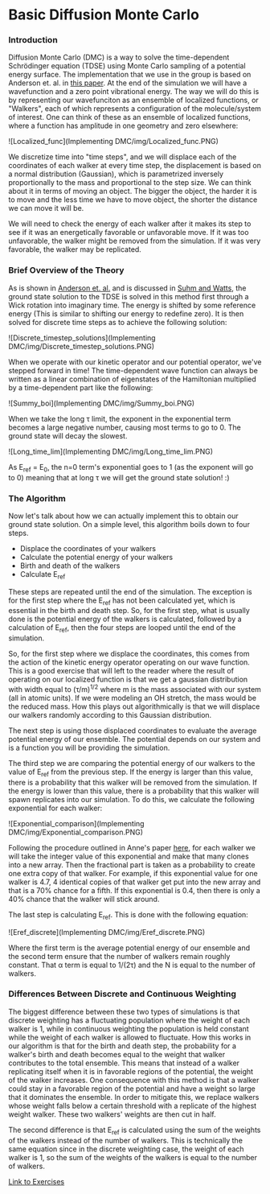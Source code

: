 # Basic Diffusion Monte Carlo

### Introduction
Diffusion Monte Carlo (DMC) is a way to solve the time-dependent Schrödinger equation (TDSE)
 using Monte Carlo sampling of a potential energy surface. The implementation that we use in the group is
 based on Anderson et. al. in [this paper](https://aip.scitation.org/doi/10.1063/1.432868). At the end of the simulation we will have a wavefunction
 and a zero point vibrational energy.  The way we will do this is by representing our
 wavefunciton as an ensemble of localized functions, or "Walkers", each of which represents a configuration
 of the molecule/system of interest. One can think of these as an ensemble of localized functions, where a function has amplitude in one geometry and zero elsewhere:

 ![Localized_func](Implementing DMC/img/Localized_func.PNG)

 We discretize time into "time steps", and we will displace each of the coordinates of each walker at every time step, the displacement is based on a normal distribution (Gaussian), which is parametrized inversely proportionally to the mass and proportional to the step size. We can think about it in terms of moving an object. The bigger the object, the harder it is to move and the less time we have to move object, the shorter the distance we can move it will be.

 We will need to check the energy of each walker after it makes its step to see if it was an energetically favorable
 or unfavorable move.  If it was too unfavorable, the walker might be removed from the simulation.  If it was very
 favorable, the walker may be replicated.

### Brief Overview of the Theory

As is shown in [Anderson et. al.](https://aip.scitation.org/doi/10.1063/1.432868) and is discussed
in [Suhm and Watts](https://doi.org/10.1016/0370-1573(91)90136-A), the ground state solution to the
TDSE is solved in this method first through a Wick rotation into imaginary time. The energy is shifted
by some reference energy (This is similar to shifting our energy to redefine zero). It is then solved for
discrete time steps as to achieve the following solution:

![Discrete_timestep_solutions](Implementing DMC/img/Discrete_timestep_solutions.PNG)

When we operate with our kinetic operator and our potential operator, we've stepped forward in time! The time-dependent wave function
can always be written as a linear combination of eigenstates of the Hamiltonian multiplied by a time-dependent part like the following:

![Summy_boi](Implementing DMC/img/Summy_boi.PNG)

When we take the long τ limit, the exponent in the exponential term becomes a large negative number,
causing most terms to go to 0. The ground state will decay the slowest.

![Long_time_lim](Implementing DMC/img/Long_time_lim.PNG)

As E<sub>ref</sub> = E<sub>0</sub>, the n=0 term's exponential goes to 1 (as the exponent
will go to 0) meaning that at long τ we will get the ground state solution! :)

### The Algorithm

Now let's talk about how we can actually implement this to obtain our ground state solution.
On a simple level, this algorithm boils down to four steps.

* Displace the coordinates of your walkers
* Calculate the potential energy of your walkers
* Birth and death of the walkers
* Calculate E<sub>ref</sub>

These steps are repeated until the end of the simulation. The exception is for the first step
where the E<sub>ref</sub> has not been calculated yet, which is essential in the birth and death step.
So, for the first step, what is usually done is the potential energy of the walkers is calculated, followed
by a calculation of E<sub>ref</sub>, then the four steps are looped until the end of the simulation.

So, for the first step where we displace the coordinates, this comes from the action of the kinetic
energy operator operating on our wave function. This is a good exercise that will left to the reader
where the result of operating on our localized function is that we get a gaussian distribution with width equal
to  (τ/m)<sup>1/2</sup> where m is the mass associated with our system (all in atomic units). If we were modeling an OH stretch, the mass would be the reduced mass. How this plays out algorithmically is that we will displace our walkers
randomly according to this Gaussian distribution.

The next step is using those displaced coordinates to evaluate the average potential energy of our 
ensemble. The potential depends on our system and is a function you will be providing the simulation.

The third step we are comparing the potential energy of our walkers to the value of E<sub>ref</sub> from
the previous step. If the energy is larger than this value, there is a probability that this walker will be 
removed from the simulation. If the energy is lower than this value, there is a probability that this walker will
spawn replicates into our simulation. To do this, we calculate the following exponential for each walker:

![Exponential_comparison](Implementing DMC/img/Exponential_comparison.PNG)

Following the procedure outlined in Anne's paper [here](https://doi.org/10.1080/01442350600679347), for each walker we will
take the integer value of this exponential and make that many clones into a new array. Then the fractional part is taken
as a probability to create one extra copy of that walker. For example, if this exponential value for one walker is 4.7, 4 identical copies of that walker get put into the new array and that is a 70% chance for a fifth. If this exponential is 0.4, then there is only a 40% chance that the walker will stick around.

The last step is calculating E<sub>ref</sub>. This is done with the following equation:

![Eref_discrete](Implementing DMC/img/Eref_discrete.PNG)

Where the first term is the average potential energy of our ensemble and the second term ensure
that the number of walkers remain roughly constant. That α term is equal to 1/(2τ) and the N is equal
to the number of walkers.

### Differences Between Discrete and Continuous Weighting
The biggest difference between these two types of simulations is that discrete weighting has a fluctuating population where
the weight of each walker is 1, while in continuous weighting the population is held constant while the weight of each walker is allowed
to fluctuate. How this works in our algorithm is that for the birth and death step, the probability for a walker's birth and death becomes equal
to the weight that walker contributes to the total ensemble. This means that instead of a walker replicating itself when it is in favorable regions
of the potential, the weight of the walker increases. One consequence with this method is that a walker could stay in a favorable region
of the potential and have a weight so large that it dominates the ensemble. In order to mitigate this, we replace walkers whose weight falls
below a certain threshold with a replicate of the highest weight walker. These two walkers' weights are then cut in half.

The second difference is that E<sub>ref</sub> is calculated using the sum of the weights of the walkers instead of the number of walkers.
This is technically the same equation since in the discrete weighting case, the weight of each walker is 1, so the sum of the weights of the walkers
is equal to the number of walkers.

[Link to Exercises](https://mccoygroup.github.io/References/McCoy%20Group%20Code%20Academy/Exercises/)
